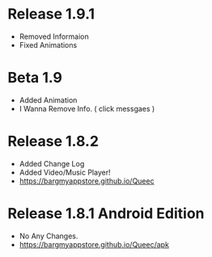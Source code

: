 # Release 1.9.1
- Removed Informaion
- Fixed Animations


# Beta 1.9
- Added Animation
- I Wanna Remove Info. ( click messgaes )


# Release 1.8.2
- Added Change Log
- Added Video/Music Player!
- https://bargmyappstore.github.io/Queec



# Release 1.8.1 Android Edition
- No Any Changes.
- https://bargmyappstore.github.io/Queec/apk
